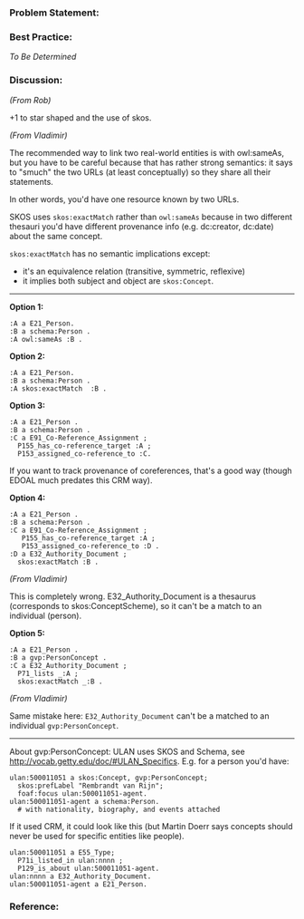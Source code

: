 ### Problem Statement:

### Best Practice:

*To Be Determined*

### Discussion:

*(From Rob)*

+1 to star shaped and the use of skos.

*(From Vladimir)*

The recommended way to link two real-world entities is with owl:sameAs, but you have to be careful because that has rather strong semantics: it says to "smuch" the two URLs (at least conceptually) so they share all their statements.

In other words, you'd have one resource known by two URLs.

SKOS uses `skos:exactMatch` rather than `owl:sameAs` because in two different thesauri you'd have different provenance info (e.g. dc:creator, dc:date) about the same concept.

`skos:exactMatch` has no semantic implications except:

- it's an equivalence relation (transitive, symmetric, reflexive)
- it implies both subject and object are `skos:Concept`.

---

**Option 1:**

    :A a E21_Person.
    :B a schema:Person .
    :A owl:sameAs :B . 


**Option 2:**

    :A a E21_Person.
    :B a schema:Person .
    :A skos:exactMatch  :B . 

**Option 3:**

    :A a E21_Person .
    :B a schema:Person .
    :C a E91_Co-Reference_Assignment ;
      P155_has_co-reference_target :A ;
      P153_assigned_co-reference_to :C.

If you want to track provenance of coreferences, that's a good way (though EDOAL much predates this CRM way).

**Option 4:**

    :A a E21_Person .
    :B a schema:Person .
    :C a E91_Co-Reference_Assignment ;
       P155_has_co-reference_target :A ;
       P153_assigned_co-reference_to :D .
    :D a E32_Authority_Document ;
      skos:exactMatch :B .

*(From Vladimir)*

This is completely wrong. E32_Authority_Document is a thesaurus (corresponds to skos:ConceptScheme), so it can't be a match to an individual (person).

**Option 5:**

    :A a E21_Person .
    :B a gvp:PersonConcept .
    :C a E32_Authority_Document ;
      P71_lists _:A ;
      skos:exactMatch _:B .

*(From Vladimir)*

Same mistake here: `E32_Authority_Document` can't be a matched to an individual `gvp:PersonConcept`.

---

About gvp:PersonConcept: ULAN uses SKOS and Schema, see
<http://vocab.getty.edu/doc/#ULAN_Specifics>. E.g. for a person you'd have:

    ulan:500011051 a skos:Concept, gvp:PersonConcept; 
      skos:prefLabel "Rembrandt van Rijn";
      foaf:focus ulan:500011051-agent.
    ulan:500011051-agent a schema:Person. 
      # with nationality, biography, and events attached

If it used CRM, it could look like this (but Martin Doerr says concepts should never be used for specific entities like people).

    ulan:500011051 a E55_Type; 
      P71i_listed_in ulan:nnnn ; 
      P129_is_about ulan:500011051-agent.
    ulan:nnnn a E32_Authority_Document.
    ulan:500011051-agent a E21_Person.

### Reference:


